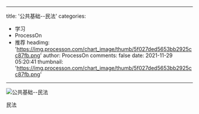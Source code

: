 
---
title: '公共基础--民法'
categories: 
 - 学习
 - ProcessOn
 - 推荐
headimg: 'https://img.processon.com/chart_image/thumb/5f027ded5653bb2925cc87fb.png'
author: ProcessOn
comments: false
date: 2021-11-29 05:20:41
thumbnail: 'https://img.processon.com/chart_image/thumb/5f027ded5653bb2925cc87fb.png'
---

<div>   
<img class="thumb" alt="公共基础--民法" src="https://img.processon.com/chart_image/thumb/5f027ded5653bb2925cc87fb.png" referrerpolicy="no-referrer">
<p>民法</p>  
</div>
            
